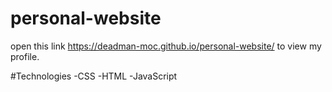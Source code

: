 # personal-website

open this link https://deadman-moc.github.io/personal-website/
to view my profile.

#Technologies
-CSS
-HTML
-JavaScript